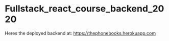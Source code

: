 # Fullstack_react_course_backend_2020

Heres the deployed backend at: https://thephonebooks.herokuapp.com
